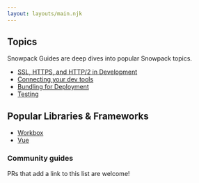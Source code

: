 ```yaml
---
layout: layouts/main.njk
---
```


## Topics

Snowpack Guides are deep dives into popular Snowpack topics.

- [SSL, HTTPS, and HTTP/2 in Development](/guides/https-ssl-certificates)
- [Connecting your dev tools](/guides/connecting-tools)
- [Bundling for Deployment](/guides/bundling)
- [Testing](/guides/testing)

## Popular Libraries & Frameworks

- [Workbox](/guides/workbox)
- [Vue](/guides/vue)

### Community guides

PRs that add a link to this list are welcome!
